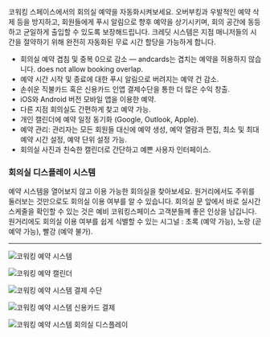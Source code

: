 코워킹 스페이스에서의 회의실 예약을 자동화시켜보세요. 오버부킹과 우발적인 예약 삭제 등을 방지하고, 회원들에게 푸시 알림으로 향후 예약을 상기시키며, 회의 공간에 동등하고 균일하게 출입할 수 있도록 보장해드립니다. 크레딧 시스템은 지점 매니저들의 시간을 절약하기 위해 완전히 자동화된 무료 시간 할당을 가능하게 합니다.

- 회의실 예약 겹침 및 중복 0으로 감소 — andcards는 겹치는 예약을 허용하지 않습니다. does not allow booking overlap.
- 예약 시간 시작 및 종료에 대한 푸시 알림으로 버려지는 예약 건 감소.
- 손쉬운 직불카드 혹은 신용카드 인앱 결제수단을 통한 더 많은 수익 창출.
- iOS와 Android 버전 모바일 앱을 이용한 예약.
- 다른 지점 회의실도 간편하게 찾고 예약 가능.
- 개인 캘린더에 예약 일정 동기화 (Google, Outlook, Apple).
- 예약 관리: 관리자는 모든 회원들 대신에 예약 생성, 예약 열람과 편집, 최소 및 최대 예약 시간 설정, 예약 단위 설정 가능.
- 회의실 사진과 친숙한 캘린더로 간단하고 예쁜 사용자 인터페이스.

### 회의실 디스플레이 시스템

예약 시스템을 열어보지 않고 이용 가능한 회의실을 찾아보세요. 원거리에서도 주위를 둘러보는 것만으로도 회의실 이용 여부를 알 수 있습니다. 회의실 문 앞에서 바로 실시간 스케줄을 확인할 수 있는 것은 예비 코워킹스페이스 고객분들께 좋은 인상을 남깁니다. 원거리에도 회의실 이용 여부를 쉽게 식별할 수 있는 시그널 : 초록 (예약 가능), 노랑 (곧 예약 가능), 빨강 (예약 불가).

---

![코워킹 예약 시스템](https://s3.ap-northeast-2.amazonaws.com/screenshot.andcards.com/andcards-bookings-main-light-en-1920-1080.png)

![코워킹 예약 캘린더](https://s3.ap-northeast-2.amazonaws.com/screenshot.andcards.com/andcards-bookings-calendar-light-en-1920-1080.png)

![코워킹 예약 시스템 결제 수단](https://s3.ap-northeast-2.amazonaws.com/screenshot.andcards.com/andcards-bookings-create-payment-methods-light-en-1920-1080.png)

![코워킹 예약 시스템 신용카드 결제](https://s3.ap-northeast-2.amazonaws.com/screenshot.andcards.com/andcards-bookings-create-pay-with-stripe-light-en-1920-1080.png)

![코워킹 예약 시스템 회의실 디스플레이](https://s3.ap-northeast-2.amazonaws.com/screenshot.andcards.com/andcards-bookings-room-display-en-1920-1080.png)
